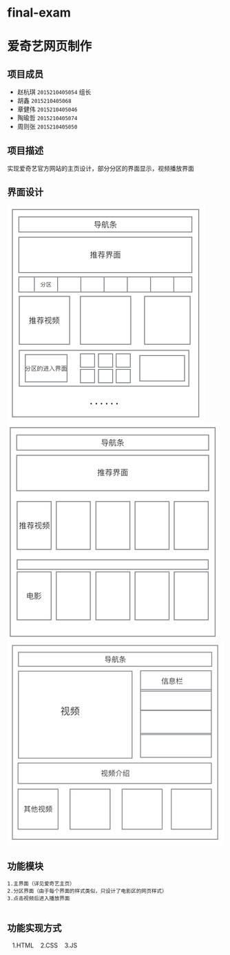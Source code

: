 # final-exam

# 爱奇艺网页制作

## 项目成员
* 赵杭琪 `2015210405054` 组长
* 胡鑫 `2015210405068`
* 章健伟 `2015210405046`
* 陶瑜哲 `2015210405074`
* 周则张 `2015210405050`

## 项目描述
实现爱奇艺官方网站的主页设计，部分分区的界面显示，视频播放界面

## 界面设计
![img/readme/mainpage.png](img/readme/mainpage.png)
![img/readme/movie.png](img/readme/movie.png)
![img/readme/play.png](img/readme/play.png)

## 功能模块
    1.主界面（详见爱奇艺主页）
    2.分区界面（由于每个界面的样式类似，只设计了电影区的网页样式）
    3.点击视频后进入播放界面
       
## 功能实现方式
    1.HTML
    2.CSS
    3.JS
